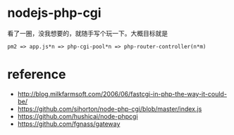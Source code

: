 # nodejs-php-cgi

看了一圈，没我想要的，就随手写个玩一下。大概目标就是
```
pm2 => app.js*n => php-cgi-pool*n => php-router-controller(n*m)
```

# reference 

* http://blog.milkfarmsoft.com/2006/06/fastcgi-in-php-the-way-it-could-be/
* https://github.com/sihorton/node-php-cgi/blob/master/index.js
* https://github.com/hushicai/node-phpcgi
* https://github.com/fgnass/gateway
